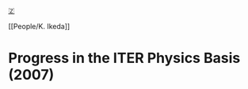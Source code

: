 [🇿](zotero://select/groups/5630717/items/CEJSZTUS)

[[People/K. Ikeda]] 
# Progress in the ITER Physics Basis (2007)


